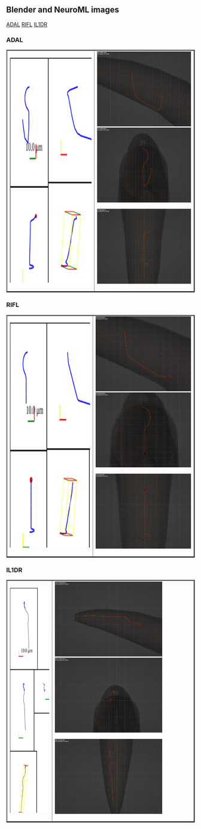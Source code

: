## Blender and NeuroML images

 [ADAL](#adal)  [RIFL](#rifl)  [IL1DR](#il1dr) 

### ADAL
<table border="2">
   <tr><td><img src="C.Elegans_ADAL.svg" alt="ADAL" height="600"></td>
   <td><img src="../NeuronBlenderImaging/NeuronScreenshots/ADAL_side.png" alt="ADAL" height="200">

   <img src="../NeuronBlenderImaging/NeuronScreenshots/ADAL_front.png" alt="ADAL" height="200">

   <img src="../NeuronBlenderImaging/NeuronScreenshots/ADAL_top.png" alt="ADAL" height="200"></td></tr>

</table>

### RIFL
<table border="2">
   <tr><td><img src="C.Elegans_RIFL.svg" alt="RIFL" height="600"></td>
   <td><img src="../NeuronBlenderImaging/NeuronScreenshots/RIFL_side.png" alt="RIFL" height="200">

   <img src="../NeuronBlenderImaging/NeuronScreenshots/RIFL_front.png" alt="RIFL" height="200">

   <img src="../NeuronBlenderImaging/NeuronScreenshots/RIFL_top.png" alt="RIFL" height="200"></td></tr>

</table>

### IL1DR
<table border="2">
   <tr><td><img src="C.Elegans_IL1DR.svg" alt="IL1DR" height="600"></td>
   <td><img src="../NeuronBlenderImaging/NeuronScreenshots/IL1DR_side.png" alt="IL1DR" height="200">

   <img src="../NeuronBlenderImaging/NeuronScreenshots/IL1DR_front.png" alt="IL1DR" height="200">

   <img src="../NeuronBlenderImaging/NeuronScreenshots/IL1DR_top.png" alt="IL1DR" height="200"></td></tr>

</table>

